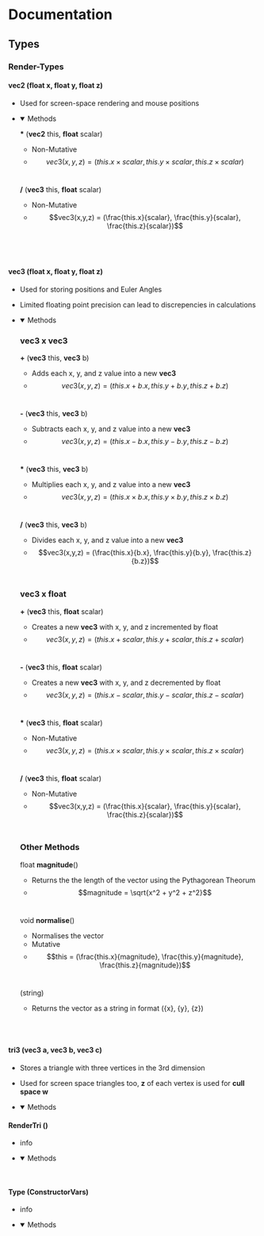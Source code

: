 # Documentation


## Types

### Render-Types

#### **vec2** (**float** x, **float** y, **float** z)
- Used for screen-space rendering and mouse positions
- 
    <details open>
    <summary> Methods </summary>

    **\*** (**vec2** this, **float** scalar)
    - Non-Mutative
    - $$vec3(x,y,z) = (this.x \times scalar, this.y \times scalar, this.z \times scalar)$$
    <br>

    **/** (**vec3** this, **float** scalar)
    - Non-Mutative
    - $$vec3(x,y,z) = (\frac{this.x}{scalar}, \frac{this.y}{scalar}, \frac{this.z}{scalar})$$
    <br>
    </details>

<br>


#### **vec3** (**float** x, **float** y, **float** z)
- Used for storing positions and Euler Angles
- Limited floating point precision can lead to discrepencies in calculations
- 
    <details open>
    <summary> Methods </summary>
    
    ### vec3 x vec3
    **\+** (**vec3** this, **vec3** b)
    - Adds each x, y, and z value into a new **vec3**
    - $$vec3(x,y,z) = (this.x+b.x, this.y+b.y, this.z+b.z)$$
    <br>

    **\-** (**vec3** this, **vec3** b)
    - Subtracts each x, y, and z value into a new **vec3**
    - $$vec3(x,y,z) = (this.x-b.x, this.y-b.y, this.z-b.z)$$
    <br>

    **\*** (**vec3** this, **vec3** b)
    - Multiplies each x, y, and z value into a new **vec3**
    - $$vec3(x,y,z) = (this.x \times b.x, this.y \times b.y, this.z \times b.z)$$
    <br>
        
    **/** (**vec3** this, **vec3** b)
    - Divides each x, y, and z value into a new **vec3**
    - $$vec3(x,y,z) = (\frac{this.x}{b.x}, \frac{this.y}{b.y}, \frac{this.z}{b.z})$$
    
    <br>

    ### vec3 x float
    **\+** (**vec3** this, **float** scalar)
    - Creates a new **vec3** with x, y, and z incremented by float
    - $$vec3(x,y,z) = (this.x+scalar, this.y+scalar, this.z+scalar)$$
    <br>

    **\-** (**vec3** this, **float** scalar)
    - Creates a new **vec3** with x, y, and z decremented by float
    - $$vec3(x,y,z) = (this.x-scalar, this.y-scalar, this.z-scalar)$$
    <br>

    **\*** (**vec3** this, **float** scalar)
    - Non-Mutative
    - $$vec3(x,y,z) = (this.x \times scalar, this.y \times scalar, this.z \times scalar)$$
    <br>

    **/** (**vec3** this, **float** scalar)
    - Non-Mutative
    - $$vec3(x,y,z) = (\frac{this.x}{scalar}, \frac{this.y}{scalar}, \frac{this.z}{scalar})$$

    <br>

    ### Other Methods

    float **magnitude**()
    - Returns the the length of the vector using the Pythagorean Theorum
    - $$magnitude = \sqrt{x^2 + y^2 + z^2}$$
    <br>

    void **normalise**()
    - Normalises the vector
    - Mutative
    - $$this = (\frac{this.x}{magnitude}, \frac{this.y}{magnitude}, \frac{this.z}{magnitude})$$
    <br>

    (string)
    - Returns the vector as a string in format ({x}, {y}, {z})
    <br>
    </details>

<br>

#### **tri3** (vec3 a, vec3 b, vec3 c)
- Stores a triangle with three vertices in the 3rd dimension
- Used for screen space triangles too, **z** of each vertex is used for **cull space w**
- 
    <details open>
    <summary> Methods </summary>


    </details>

#### **RenderTri** ()
- info
- 
    <details open>
    <summary> Methods </summary>


    </details>

<br>



#### **Type** (ConstructorVars)
- info
- 
    <details open>
    <summary> Methods </summary>


    </details>

<br>

